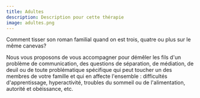 ```yaml
---
title: Adultes
description: Description pour cette thérapie
image: adultes.png
---
```

Comment tisser son roman familial quand on est trois, quatre ou plus sur le même canevas?

Nous vous proposons de vous accompagner pour démêler les fils d'un problème de communication,
des questions de séparation, de médiation, de deuil ou de toute problématique spécifique qui
peut toucher un des membres de votre famille et qui en affecte l'ensemble : difficultés
d'apprentissage, hyperactivité, troubles du sommeil ou de l'alimentation, autorité et obéissance, etc.
